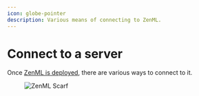 ```yaml
---
icon: globe-pointer
description: Various means of connecting to ZenML.
---
```


# Connect to a server

Once [ZenML is deployed](https://docs.zenml.io/user-guides/production-guide/deploying-zenml), there are various ways to connect to it.&#x20;

<figure><img src="https://static.scarf.sh/a.png?x-pxid=f0b4f458-0a54-4fcd-aa95-d5ee424815bc" alt="ZenML Scarf"><figcaption></figcaption></figure>
